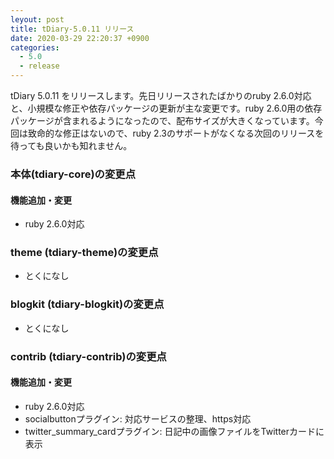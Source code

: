 ```yaml
---
leyout: post
title: tDiary-5.0.11 リリース
date: 2020-03-29 22:20:37 +0900
categories:
  - 5.0
  - release
---
```

tDiary 5.0.11 をリリースします。先日リリースされたばかりのruby 2.6.0対応と、小規模な修正や依存パッケージの更新が主な変更です。ruby 2.6.0用の依存パッケージが含まれるようになったので、配布サイズが大きくなっています。今回は致命的な修正はないので、ruby 2.3のサポートがなくなる次回のリリースを待っても良いかも知れません。

### 本体(tdiary-core)の変更点
#### 機能追加・変更
* ruby 2.6.0対応

### theme (tdiary-theme)の変更点
* とくになし

### blogkit (tdiary-blogkit)の変更点
* とくになし

### contrib (tdiary-contrib)の変更点
#### 機能追加・変更
* ruby 2.6.0対応
* socialbuttonプラグイン: 対応サービスの整理、https対応
* twitter_summary_cardプラグイン: 日記中の画像ファイルをTwitterカードに表示


